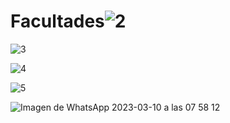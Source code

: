# Facultades![2](https://user-images.githubusercontent.com/68959057/224322222-62d7e507-e37e-410c-a751-591d58da4e3b.jpg)


![3](https://user-images.githubusercontent.com/68959057/224322228-ac92c674-af5e-494d-95fd-27a3af082dd5.jpg)


![4](https://user-images.githubusercontent.com/68959057/224322231-4ed5d39f-6694-49b0-93ea-1edfcdbf864a.jpg)


![5](https://user-images.githubusercontent.com/68959057/224322234-9b4963c5-6889-43cc-9511-ffe1f6b5463f.jpg)


![Imagen de WhatsApp 2023-03-10 a las 07 58 12](https://user-images.githubusercontent.com/68959057/224322237-68388579-d4c5-4eae-9017-61b5ff152290.jpg)
